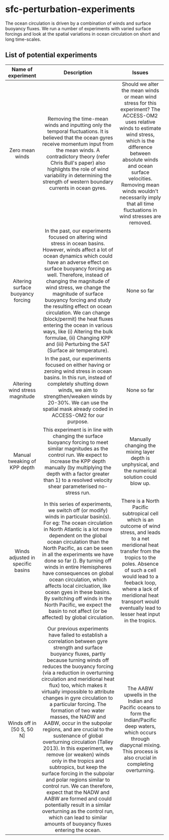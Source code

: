 # sfc-perturbation-experiments
The ocean circulation is driven by a combination of winds and surface buoyancy fluxes. We run a number of experiments with varied surface forcings and look at the spatial variations in ocean circulation on short and long time-scales. 

## List of potential experiments 

| Name of experiment      | Description | Issues |
| :---:                   |  :---:      |  :---: |
| Zero mean winds    | Removing the time-mean winds and inputting only the temporal fluctuations. It is believed that the ocean gyres receive momentum input from the mean winds. A contradictory theory (refer Chris Bull's paper) also highlights the role of wind variability in determining the strength of western boundary currents in ocean gyres.            |    Should we alter the mean winds or mean wind stress for this experiment? The ACCESS-OM2 uses relative winds to estimate wind stress, which is the difference between absolute winds and ocean surface velocities. Removing mean winds wouldn't necessarily imply that all time fluctuations in wind stresses are removed.
| Altering surface buoyancy forcing    | In the past, our experiments focused on altering wind stress in ocean basins. However, winds affect a lot of ocean dynamics which could have an adverse effect on surface buoyancy forcing as well. Therefore, instead of changing the magnitude of wind stress, we change the magnitude of surface buoyancy forcing and study the resulting effect on ocean circulation. We can change (block/permit) the heat fluxes entering the ocean in various ways, like (i) Altering the bulk formulae, (ii) Changing KPP and (iii) Perturbing the SAT (Surface air temperature).  | None so far  |
| Altering wind stress magnitude    | In the past, our experiments focused on either having or zeroing wind stress in ocean basins. In this run, instead of completely shutting down winds, we aim to strengthen/weaken winds by 20-30%. We can use the spatial mask already coded in ACCESS-OM2 for our purpose.  | None so far  |
| Manual tweaking of KPP depth                   | This experiment is in line with changing the surface buoyancy forcing to meet similar magnitudes as the control run. We expect to increase the KPP depth manually (by multiplying the depth with a factor greater than 1) to a resolved velocity shear parameterised no-stress run.  | Manually changing the mixing layer depth is unphysical, and the numerical solution could blow up. |       |  
| Winds adjusted in specific basins                   | In this series of experiments, we switch off (or modify) winds in particular basin(s). For eg: The ocean circulation in North Atlantic is a lot more dependent on the global ocean circulation than the North Pacific, as can be seen in all the experiments we have done so far (). By turning off winds in entire Hemispheres have consequences on global ocean circulation, which affects local circluation, like ocean gyes in these basins. By switching off winds in the North Pacific, we expect the basin to not affect (or be affected) by global circulation.  | There is a North Pacific subtropical cell which is an outcome of wind stress, and leads to a net meridional heat transfer from the tropics to the poles. Absence of such a cell would lead to a feeback loop, where a lack of meridional heat transport would eventually lead to lesser heat input in the tropics.  |       
| Winds off in [50 S, 50 N]                   | Our previous experiments have failed to establish a correlation between gyre strength and surface buoyancy fluxes, partly because turning winds off reduces the buoyancy forcing (via a reduction in overturning circulation and meridional heat flux) too, which makes it virtually impossible to attribute changes in gyre circulation to a particular forcing. The formation of two water masses, the NADW and AABW, occur in the subpolar regions, and are crucial to the sustenance of global overturning circulation (Talley 2013). In this experiment, we remove (or weaken) winds only in the tropics and subtropics, but keep the surface forcing in the subpolar and polar regions similar to control run. We can therefore, expect that the NADW and AABW are formed and could potentially result in a similar overturning as the control run, which can lead to similar amounts of buoyancy fluxes entering the ocean.  | The AABW upwells in the Indian and Pacific oceans to form the Indian/Pacific deep waters, which occurs through diapycnal mixing. This process is also crucial in completing overturning.  |
